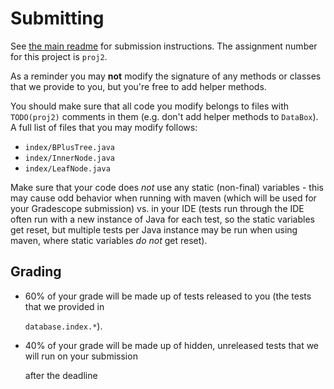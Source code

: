 # Submitting

See [the main readme](README.md#submitting-assignments) for submission instructions. The assignment number for this project is `proj2`.

As a reminder you may **not** modify the signature of any methods or classes that we provide to you, but you're free to add helper methods.

You should make sure that all code you modify belongs to files with `TODO(proj2)` comments in them \(e.g. don't add helper methods to `DataBox`\). A full list of files that you may modify follows:

* `index/BPlusTree.java`
* `index/InnerNode.java`
* `index/LeafNode.java`

Make sure that your code does _not_ use any static \(non-final\) variables - this may cause odd behavior when running with maven \(which will be used for your Gradescope submission\) vs. in your IDE \(tests run through the IDE often run with a new instance of Java for each test, so the static variables get reset, but multiple tests per Java instance may be run when using maven, where static variables _do not_ get reset\).

## Grading

* 60% of your grade will be made up of tests released to you \(the tests that we provided in

  `database.index.*`\).

* 40% of your grade will be made up of hidden, unreleased tests that we will run on your submission

  after the deadline

